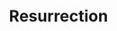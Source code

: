 ---
title: "Resurrection"
permalink: /spells/resurrection/
tags:
  - Spell
available_for:
  - Bard
  - Cleric
level: "7th Level"
school: "Necromancy"
range: "Touch"
comp:
  - V
  - S
  - M
material: "a diamond worth at least 1,000gp, which the spell consumes."
cast_time: "1 Hour"
description: |
  You touch a dead creature that has been dead for no more than a century, that didn't die of old age, and that isn't undead. If its soul is free and willing, the target returns to life with all its hit points.

  This spell neutralizes any poisons and cures normal diseases afflicting the creature when it died. It doesn't, however, remove magical diseases, curses, and the like; if such effects aren't removed prior to casting the spell, they afflict the target on its return to life.

  This spell closes all mortal wounds and restores any missing body parts.

  Coming back from the dead is an ordeal. The target takes a -4 penalty to all attack rolls, saving throws, and ability checks. Every time the target finishes a long rest, the penalty is reduced by 1 until it disappears.

  Casting this spell to restore life to a creature that has been dead for one year or longer taxes you greatly. Until you finish a long rest, you can't cast spells again, and you have disadvantage on all attack rolls, ability checks, and saving throws.
excerpt: "You touch a dead creature that has been dead for no more than a century, that didn't die of old age, and that isn't undead."
source: "Basic Rules"
---